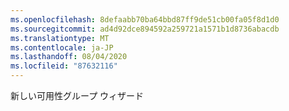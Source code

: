 ```yaml
---
ms.openlocfilehash: 8defaabb70ba64bbd87ff9de51cb00fa05f8d1d0
ms.sourcegitcommit: ad4d92dce894592a259721a1571b1d8736abacdb
ms.translationtype: MT
ms.contentlocale: ja-JP
ms.lasthandoff: 08/04/2020
ms.locfileid: "87632116"
---
```

新しい可用性グループ ウィザード
